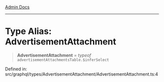 [Admin Docs](/)

***

# Type Alias: AdvertisementAttachment

> **AdvertisementAttachment** = *typeof* `advertisementAttachmentsTable.$inferSelect`

Defined in: src/graphql/types/AdvertisementAttachment/AdvertisementAttachment.ts:4
